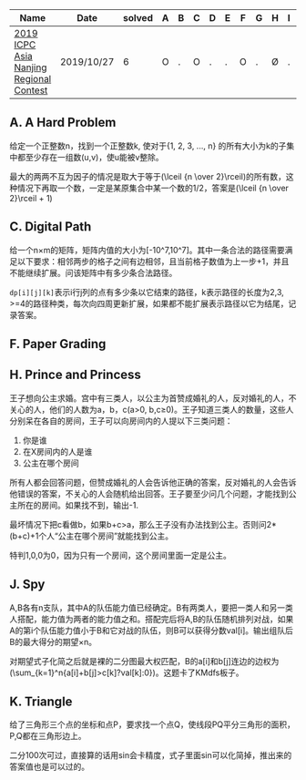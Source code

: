 | Name                                                         | Date       | solved | A    | B    | C    | D    | E    | F    | G    | H    | I    | J    | K    |
| ------------------------------------------------------------ | ---------- | ------ | ---- | ---- | ---- | ---- | ---- | ---- | ---- | ---- | ---- | ---- | ---- |
| [2019 ICPC Asia Nanjing Regional Contest](https://www.jisuanke.com/contest/5528?view=challenges) | 2019/10/27 | 6      | O    | .    | O    | .    | .    | O    | .    | Ø    | .    | Ø    | O    |

## A. A Hard Problem

给定一个正整数n，找到一个正整数k, 使对于{1, 2, 3, ..., n} 的所有大小为k的子集中都至少存在一组数(u,v)，使u能被v整除。

最大的两两不互为因子的情况是取大于等于\(\lceil {n \over 2}\rceil\)的所有数，这种情况下再取一个数，一定是某原集合中某一个数的1/2，答案是\(\lceil {n \over 2}\rceil + 1\)

## C. Digital Path

给一个n×m的矩阵，矩阵内值的大小为[-10^7,10^7]。其中一条合法的路径需要满足以下要求：相邻两步的格子之间有边相邻，且当前格子数值为上一步+1，并且不能继续扩展。问该矩阵中有多少条合法路径。

`dp[i][j][k]`表示i行j列的点有多少条以它结束的路径，k表示路径的长度为2,3, >=4的路径种类，每次向四周更新扩展，如果都不能扩展表示路径以它为结尾，记录答案。


## F. Paper Grading



## H. Prince and Princess

王子想向公主求婚。宫中有三类人，以公主为首赞成婚礼的人，反对婚礼的人，不关心的人，他们的人数为a，b，c(a>0, b,c≥0)。王子知道三类人的数量，这些人分别呆在各自的房间，王子可以向房间内的人提以下三类问题：
1. 你是谁
2. 在X房间内的人是谁
3. 公主在哪个房间

所有人都会回答问题，但赞成婚礼的人会告诉他正确的答案，反对婚礼的人会告诉他错误的答案，不关心的人会随机给出回答。王子要至少问几个问题，才能找到公主所在的房间。如果找不到，输出-1.

最坏情况下把c看做b，如果b+c>a，那么王子没有办法找到公主。否则问2*(b+c)+1个人“公主在哪个房间”就能找到公主。

特判1,0,0为0，因为只有一个房间，这个房间里面一定是公主。

## J. Spy

A,B各有n支队，其中A的队伍能力值已经确定。B有两类人，要把一类人和另一类人搭配，能力值为两者的能力值之和。搭配完后将A,B的队伍随机排列对战，如果A的第i个队伍能力值小于B和它对战的队伍，则B可以获得分数val[i]。输出组队后B的最大得分的期望×n。

对期望式子化简之后就是裸的二分图最大权匹配，B的a[i]和b[j]连边的边权为\(\sum_{k=1}^n{a[i]+b[j]>c[k]?val[k]:0}\)。这题卡了KMdfs板子。

## K. Triangle

给了三角形三个点的坐标和点P，要求找一个点Q，使线段PQ平分三角形的面积，P,Q都在三角形边上。

二分100次可过，直接算的话用sin会卡精度，式子里面sin可以化简掉，推出来的答案值也是可以过的。


